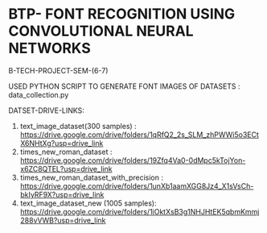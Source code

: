 # BTP- FONT RECOGNITION USING CONVOLUTIONAL NEURAL NETWORKS
B-TECH-PROJECT-SEM-(6-7)

USED PYTHON SCRIPT TO GENERATE FONT IMAGES OF DATASETS :
data_collection.py

DATSET-DRIVE-LINKS:
1. text_image_dataset(300 samples) : https://drive.google.com/drive/folders/1qRfQ2_2s_SLM_zhPWWi5o3ECtX6NHtXg?usp=drive_link
2. times_new_roman_dataset : https://drive.google.com/drive/folders/19Zfq4Va0-0dMpc5kTojYon-x6ZC8QTEL?usp=drive_link
3. times_new_roman_dataset_with_precision : https://drive.google.com/drive/folders/1unXb1aamXGG8Jz4_X1sVsCh-bkIyRF9X?usp=drive_link
4. text_image_dataset_new (1005 samples): https://drive.google.com/drive/folders/1iOktXsB3g1NHJHtEK5qbmKmmj288vVWB?usp=drive_link 


